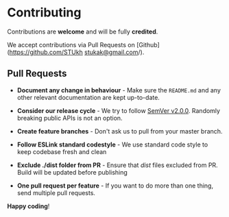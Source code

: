 # Contributing

Contributions are **welcome** and will be fully **credited**.

We accept contributions via Pull Requests on [Github](https://github.com/STUkh <stukak@gmail.com>/).


## Pull Requests

- **Document any change in behaviour** - Make sure the `README.md` and any other relevant documentation are kept up-to-date.

- **Consider our release cycle** - We try to follow [SemVer v2.0.0](http://semver.org/). Randomly breaking public APIs is not an option.

- **Create feature branches** - Don't ask us to pull from your master branch.

- **Follow ESLink standard codestyle** - We use standard code style to keep codebase fresh and clean

- **Exclude ./dist folder from PR** - Ensure that *dist* files excluded from PR. Build will be updated before publishing

- **One pull request per feature** - If you want to do more than one thing, send multiple pull requests.

**Happy coding**!
